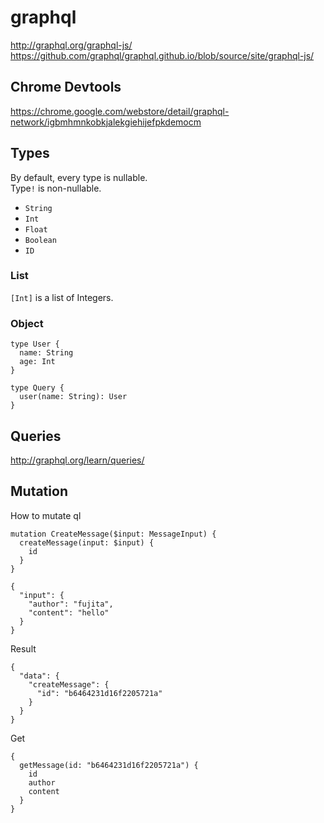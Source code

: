 # graphql

<http://graphql.org/graphql-js/>
<https://github.com/graphql/graphql.github.io/blob/source/site/graphql-js/>


## Chrome Devtools

<https://chrome.google.com/webstore/detail/graphql-network/igbmhmnkobkjalekgiehijefpkdemocm>

## Types

By default, every type is nullable.  
Type`!` is non-nullable.

* `String`
* `Int`
* `Float`
* `Boolean`
* `ID`

### List

`[Int]` is a list of Integers.

### Object

```
type User {
  name: String
  age: Int
}

type Query {
  user(name: String): User
}
```

## Queries

<http://graphql.org/learn/queries/>

## Mutation

How to mutate ql

```
mutation CreateMessage($input: MessageInput) {
  createMessage(input: $input) {
    id
  }
}

{
  "input": {
    "author": "fujita",
    "content": "hello"
  }
}
```

Result

```
{
  "data": {
    "createMessage": {
      "id": "b6464231d16f2205721a"
    }
  }
}
```

Get

```
{
  getMessage(id: "b6464231d16f2205721a") {
    id
    author
    content
  }
}
```